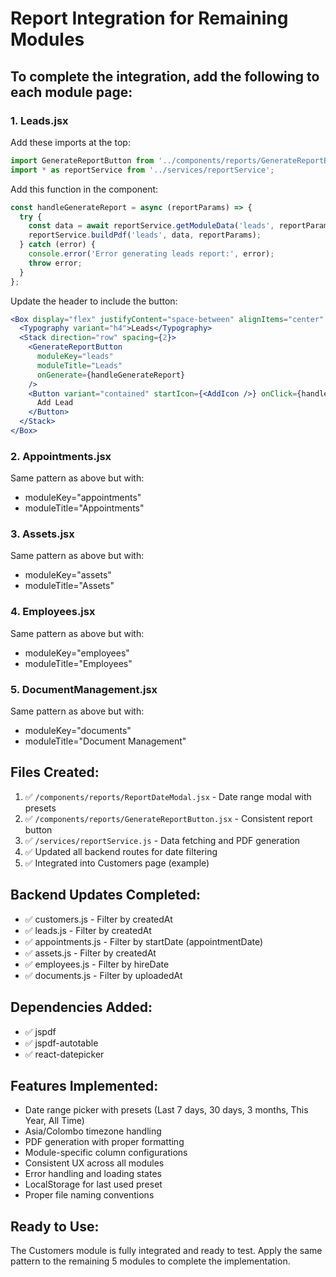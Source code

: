 # Report Integration for Remaining Modules

## To complete the integration, add the following to each module page:

### 1. Leads.jsx
Add these imports at the top:
```jsx
import GenerateReportButton from '../components/reports/GenerateReportButton';
import * as reportService from '../services/reportService';
```

Add this function in the component:
```jsx
const handleGenerateReport = async (reportParams) => {
  try {
    const data = await reportService.getModuleData('leads', reportParams);
    reportService.buildPdf('leads', data, reportParams);
  } catch (error) {
    console.error('Error generating leads report:', error);
    throw error;
  }
};
```

Update the header to include the button:
```jsx
<Box display="flex" justifyContent="space-between" alignItems="center" mb={3}>
  <Typography variant="h4">Leads</Typography>
  <Stack direction="row" spacing={2}>
    <GenerateReportButton
      moduleKey="leads"
      moduleTitle="Leads"
      onGenerate={handleGenerateReport}
    />
    <Button variant="contained" startIcon={<AddIcon />} onClick={handleAddNew}>
      Add Lead
    </Button>
  </Stack>
</Box>
```

### 2. Appointments.jsx
Same pattern as above but with:
- moduleKey="appointments"
- moduleTitle="Appointments"

### 3. Assets.jsx
Same pattern as above but with:
- moduleKey="assets"
- moduleTitle="Assets"

### 4. Employees.jsx
Same pattern as above but with:
- moduleKey="employees"
- moduleTitle="Employees"

### 5. DocumentManagement.jsx
Same pattern as above but with:
- moduleKey="documents"
- moduleTitle="Document Management"

## Files Created:
1. ✅ `/components/reports/ReportDateModal.jsx` - Date range modal with presets
2. ✅ `/components/reports/GenerateReportButton.jsx` - Consistent report button
3. ✅ `/services/reportService.js` - Data fetching and PDF generation
4. ✅ Updated all backend routes for date filtering
5. ✅ Integrated into Customers page (example)

## Backend Updates Completed:
- ✅ customers.js - Filter by createdAt
- ✅ leads.js - Filter by createdAt  
- ✅ appointments.js - Filter by startDate (appointmentDate)
- ✅ assets.js - Filter by createdAt
- ✅ employees.js - Filter by hireDate
- ✅ documents.js - Filter by uploadedAt

## Dependencies Added:
- ✅ jspdf
- ✅ jspdf-autotable
- ✅ react-datepicker

## Features Implemented:
- Date range picker with presets (Last 7 days, 30 days, 3 months, This Year, All Time)
- Asia/Colombo timezone handling
- PDF generation with proper formatting
- Module-specific column configurations
- Consistent UX across all modules
- Error handling and loading states
- LocalStorage for last used preset
- Proper file naming conventions

## Ready to Use:
The Customers module is fully integrated and ready to test. Apply the same pattern to the remaining 5 modules to complete the implementation.
